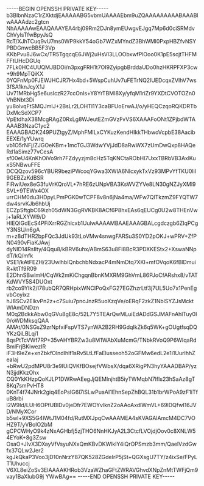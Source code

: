 -----BEGIN OPENSSH PRIVATE KEY-----
b3BlbnNzaC1rZXktdjEAAAAABG5vbmUAAAAEbm9uZQAAAAAAAAABAAABlwAAAAdzc2gtcn
NhAAAAAwEAAQAAAYEA4rbj09Rm2DJn8ymEUwgvEJgq7Mp6d0ciSRMdvChVylsTfwBpyJsQ
RcT/XJhTCuq9vU7ms0WP9kkY54oGb7WZxMYndZ3BhWMl0PxpHBZfvNSYPBDGnwcBB5F3Vp
KKbPvu8J6wCx/TR5TgqcqE6JWj2uHsVl3LLOObxwfPlOoo0K1pE5scjtTHFMFFtUHcDGUq
7FLk0HC4UUQMJBDOi/n3pxgFRH1t7OI9ZyipgbBrddaUDo0hzHKRPFXP3cw+9h9MpTQiKX
0YQFnMp0FJEWJHCJR7Hx4bd+5WspCuhUv7uFETrNQ2lUEDcqxZVlhV7ws3fSA1knJcyX1J
Uv71MRbHg5e6usIczR27ccOnIs+Y8YrTBMI8Xy/yfqM1riZr9YXDtCVOTOZn0VhBNbt3Di
yu8olvqFtSMQJmlJ+2BsLr2LOHTl1Y3caBFUoErwAJ/o/yHEQCzqoRQKDRTbDxMcSdXCP7
VpEtdhaX38McgRAgZ0RxLg8WJeutEZmGVzFvVS6XAAAFoONt1ZPjbdWTAAAAB3NzaC1yc2
EAAAGBAOK249PUZtgyZ/MphFMILxCYKuzKendHIkkTHbwoVcpbE38AacibEEXE/1yYUwrq
vb1O5rNFj/ZJGOeKBm+1mcTGJ3WdwYVjJdD8aRwWX7zUmDwQxp8HAQeRd1aSimz77vCesA
sf00eU4KnKhOiVo9rh7FZdyyzjm8cHz5TqKNCtaRObHI7UxxTBRbVB3AxlKuxS5NBwuFFE
DCQQzov596cYBUR9beziPWcoqYGwa3XWlA6NIcxykTxVz93MPvYfTKU0Iil9GEBZzKdBSR
FiRwiUex8eG3fuVrKQroVL+7hRE6zUNpVBA3KsWVZYVe8LN30gNZJyXMl9SVL+9TEWx4OX
urrCHM0du3HDpyLPmPGK0wTCPF8v8n6jNa4ma/WFw7QlTkzmZ9FYQTW7dw4srvKJb6hbUj
ECZpSftgbC69izh05dWN3GgRVKBK8ACf6P8hxEAs6qEUCg0U2w8THEnVwj+1aRLXYWl9/D
HIEQIGdEcS4PFiXrrRGZhlcxb1UulwAAAAMBAAEAAAGBALcgdczgb6ZIqPCgY3NSU/n6gA
m+z8dTHR2bpFQc3JdUk93tLoVMw4snwgFARSu3S0YD2pOKJ+wPRV+ZfPN0490vFiaKJAwj
dyNlD14RsIlty/4Qqu8/kBRV6uhx/ABmS63u8FI8BcR3PDXKEStx2+XswaNNpdT/kQ/mfk
VSE1/kAtFEZH/23UwlhbIQnbchbNdxacP4mNmDtq7XKI+mfOVqoK6fBlDmuiR+ktTf9R09
E2DhnSBwlmH/CqWk2mKiChgqnBbnKMXRM9GhVmL86PJoCfARshx8/vTATKdWVY5S4DUOxt
rb2co9YIk2/I78ubQR7QRHpixWNCIPoQxFG27EGZhzrLtf3j7UL5Uo7x1PenEgvbCoyixz
hJ8SCv2ElkvPn2z+c7Suiu7pncJnzR5uoXzqVe/oERqF2zkZ1NblSYZJsMcktWlAmDNDzn
M0q2BdkkAbw0qGVu8gE8c/52L7Y5TEArQwMLuiEdADdGSJMAFnAhlTuy0I0/oWDMksqQAA
AMAt/0NSGsZ9zrNpfxiFspVTS7ynWA2B2RH9GdqIkZk6q5WK+gOUgtfsqDQYKzQiLBLqi1
8qsPtTcVWf7RP+35vAHYBRZw3u8M1WAbXuMcmG/TNbkRVoQ9P6WIqaRdBmlFrjBKiwezIR
iF3H9eZe+xnZbkfOlndIhIf1sRv5LtLfFaElusseoh52oGFMw6edL2e1i1UurIhhZeaIaj
+bRwU2pdMPU8r3e9IUiQVKfBOsejfVWbsX/dqa6XRigPN3hyYAAADBAP/yzN3jjdKkzOhx
CQ0YkKHzpQoKJLP1DWRwAEegJjQEMInjhtB5iyTWMqbN7lfIs23hSaAz8gT8Kq7smPvHT8
0KnT4f74JNrk2giq4EoPsIG6l7iSLwPuaAI1EhnSepZhBQL31b1brWPoA9zF1iTfuB8rbi
l2W9Id/LUH6OPfUBlDv0jeDfr7EWOYvlknZ2oAAoAxdlWmVL+69lDQfwI16JVD/NMyXCor
b5wl+9XS5G4lWtJ1M04fd/RutMXJpqCwAAAMEA4sKVAGAlAmcM4DC7VOHZ9T/yVBoIO2bM
gCPCWHyO9k4zNxAGHbfj5zjTHO6NnHKJyA2L3CtcfLVOjdjOov0c8XNLW54EYoK+8g3Zsw
OsaO+JIvX3DXayVfVsyuNXxQmKBvDKWlkIY4iQrOPSmzb3mm/QaelVzdGwfx37QLw2Jer2
kgJkQkaP3Voo3jD10nNrzY87QK528ZGdeIrP5jSt+QGXsgU7TY/z4ixSe/FPyLT1Uhuccj
V6XL8eiZoSv3ElAAAAKHRob3VzaWZhaGFtZWRAVGhvdXNpZnMtTWFjQm9vay1BaXIubG9j
YWwBAg==
-----END OPENSSH PRIVATE KEY-----
